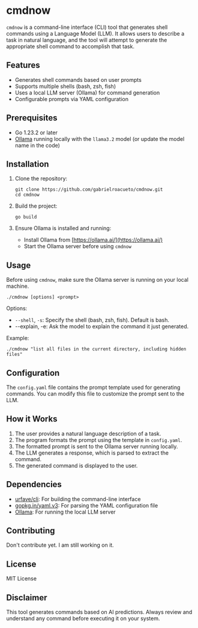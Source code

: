 # cmdnow

`cmdnow` is a command-line interface (CLI) tool that generates shell commands using a Language Model (LLM). It allows users to describe a task in natural language, and the tool will attempt to generate the appropriate shell command to accomplish that task.

## Features

- Generates shell commands based on user prompts
- Supports multiple shells (bash, zsh, fish)
- Uses a local LLM server (Ollama) for command generation
- Configurable prompts via YAML configuration

## Prerequisites

- Go 1.23.2 or later
- [Ollama](https://ollama.ai/) running locally with the `llama3.2` model (or update the model name in the code)

## Installation

1. Clone the repository:
   ```
   git clone https://github.com/gabrielroacueto/cmdnow.git
   cd cmdnow
   ```

2. Build the project:
   ```
   go build
   ```

3. Ensure Ollama is installed and running:
   - Install Ollama from [https://ollama.ai/](https://ollama.ai/)
   - Start the Ollama server before using `cmdnow`

## Usage

Before using `cmdnow`, make sure the Ollama server is running on your local machine.

```
./cmdnow [options] <prompt>
```

Options:
- `--shell`, `-s`: Specify the shell (bash, zsh, fish). Default is bash.
- --explain, -e: Ask the model to explain the command it just generated.

Example:
```
./cmdnow "list all files in the current directory, including hidden files"
```

## Configuration

The `config.yaml` file contains the prompt template used for generating commands. You can modify this file to customize the prompt sent to the LLM.

## How it Works

1. The user provides a natural language description of a task.
2. The program formats the prompt using the template in `config.yaml`.
3. The formatted prompt is sent to the Ollama server running locally.
4. The LLM generates a response, which is parsed to extract the command.
5. The generated command is displayed to the user.

## Dependencies

- [urfave/cli](https://github.com/urfave/cli): For building the command-line interface
- [gopkg.in/yaml.v3](https://github.com/go-yaml/yaml): For parsing the YAML configuration file
- [Ollama](https://ollama.ai/): For running the local LLM server

## Contributing

Don't contribute yet. I am still working on it.

## License

MIT License

## Disclaimer

This tool generates commands based on AI predictions. Always review and understand any command before executing it on your system.
